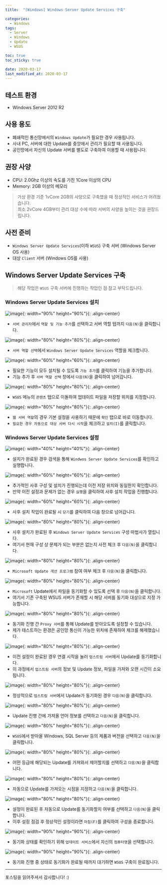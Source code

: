 ```yaml
---
title:  "[Windows] Windows Server Update Services 구축" 

categories:
  - Windows
tags:
  - Server
  - Windows
  - Update
  - WSUS

toc: true
toc_sticky: true

date: 2020-03-17
last_modified_at: 2020-03-17
---
```


## 테스트 환경
- Windows Server 2012 R2
  
## 사용 용도
- 폐쇄적인 통신망에서의 `Windows Update`가 필요한 경우 사용됩니다.
- 사내 PC, 서버에 대한 Update를 중앙에서 관리가 필요할 때 사용됩니다.
- 공인망에서 자신의 Update 서버를 별도로 구축하여 이용할 때 사용됩니다.

## 권장 사양
- CPU: 2.0Ghz 이상의 속도를 가진 1Core 이상의 CPU
- Memory: 2GB 이상의 메모리

> 가상 환경 기준 1vCore 2GB의 사양으로 구축했을 때 정상적인 서비스가 어려웠습니다.  
> 최소 2vCore 4GB부터 관리 대상 수에 따라 서버의 사양을 높이는 것을 권장드립니다.

## 사전 준비
- `Windows Server Update Services`(이하 `WSUS`) 구축 서버 (Windows Server OS 사용)
- 대상 `Client` 서버 (Windows OS를 사용)

## Windows Server Update Services 구축
> 해당 작업은 `WSUS` 구축 서버에 진행하는 작업인 점 참고 부탁드립니다.

### Windows Server Update Services 설치

![image](https://blog.false.kr/assets/image/Post/Windows/Windows-Server-Update-Services-Set-up/1.png){: width="90%" height="90%"}{: .align-center}
- `서버 관리자`에서 `역할 및 기능 추가`를 선택하고 서버 역할 탭까지 `다음(N)`을 클릭합니다.

![image](https://blog.false.kr/assets/image/Post/Windows/Windows-Server-Update-Services-Set-up/2.png){: width="80%" height="80%"}{: .align-center}
- `서버 역할 선택`에서 `Windows Server Update Services` 역할을 체크합니다.

![image](https://blog.false.kr/assets/image/Post/Windows/Windows-Server-Update-Services-Set-up/3.png){: width="60%" height="60%"}{: .align-center}
- 필요한 기능이 모두 설치될 수 있도록 `기능 추가`를 클릭하여 기능을 추가합니다.
- 기능 추가 후 `서버 역할 선택` 창에서 `다음(N)`을 클릭하여 넘어갑니다.

![image](https://blog.false.kr/assets/image/Post/Windows/Windows-Server-Update-Services-Set-up/4.png){: width="80%" height="80%"}{: .align-center}
- `WSUS` 메뉴의 `콘텐츠` 탭으로 이돌하여 업데이트 파일을 저장할 위치를 지정합니다.

![image](https://blog.false.kr/assets/image/Post/Windows/Windows-Server-Update-Services-Set-up/5.png){: width="80%" height="80%"}{: .align-center}
- `웹 서버 역할`의 경우 기본 설정을 사용하기 때문에 `확인` 탭으로 바로 이동합니다.
- `필요한 경우 자동으로 대상 서버 다시 시작`을 체크하고 `설치(I)`를 클릭합니다.

### Windows Server Update Services 설정

![image](https://blog.false.kr/assets/image/Post/Windows/Windows-Server-Update-Services-Set-up/6.png){: width="40%" height="40%"}{: .align-center}
- 설치가 완료된 경우 검색을 통해 `Windwos Server Update Services`를 확인하고 실행합니다.

![image](https://blog.false.kr/assets/image/Post/Windows/Windows-Server-Update-Services-Set-up/7.png){: width="60%" height="60%"}{: .align-center}
- 추가적인 사후 구성 및 설치가 진행되는데 이전 저장 위치와 동일한지 확인합니다.
- 만약 이전 설정과 문제가 없는 경우 `실행`을 클릭하여 사후 설치 작업을 진행합니다.

![image](https://blog.false.kr/assets/image/Post/Windows/Windows-Server-Update-Services-Set-up/8.png){: width="60%" height="60%"}{: .align-center}
- 사후 설치 작업이 완료될 시 `닫기`를 클릭하여 다음 창으로 넘어갑니다.


![image](https://blog.false.kr/assets/image/Post/Windows/Windows-Server-Update-Services-Set-up/9.png){: width="80%" height="80%"}{: .align-center}
- 사후 설치가 완료된 후 `Windows Server Update Services` 구성 마법사가 열립니다.
- 여기서 현재 구성 상 문제가 되는 부분은 없는지 사전 체크 후 `다음(N)`을 클릭합니다.

![image](https://blog.false.kr/assets/image/Post/Windows/Windows-Server-Update-Services-Set-up/10.png){: width="80%" height="80%"}{: .align-center}
- `Microsoft Update 개선 프로그램` 참여 여부 체크 후 `다음(N)`을 클릭합니다.

![image](https://blog.false.kr/assets/image/Post/Windows/Windows-Server-Update-Services-Set-up/11.png){: width="80%" height="80%"}{: .align-center}
- `Microsoft` Update에서 파일을 동기화할 수 있도록 선택 후 `다음(N)`을 클릭합니다.
- 여기서 기존 구축된 WSUS 서버가 존재할 시 해당 서버를 동기화 대상으로 지정 가능합니다.

![image](https://blog.false.kr/assets/image/Post/Windows/Windows-Server-Update-Services-Set-up/12.png){: width="80%" height="80%"}{: .align-center}
- 동기화 진행 간 `Proxy 서버`를 통해 Update를 받아오도록 설정할 수 있습니다.
- 제가 테스트하는 환경은 공인망 통신이 가능한 위치에 존재하여 체크를 해제했습니다.

![image](https://blog.false.kr/assets/image/Post/Windows/Windows-Server-Update-Services-Set-up/13.png){: width="80%" height="80%"}{: .align-center}
- 이전 설정이 완료된 경우 연결 시작을 눌러 `업스트림 서버`에서 Update를 동기화합니다.
- 이 과정에서 `업스트림 서버`의 정보 및 Update 정보, 파일을 가져와 오랜 시간이 소요됩니다.

![image](https://blog.false.kr/assets/image/Post/Windows/Windows-Server-Update-Services-Set-up/14.png){: width="80%" height="80%"}{: .align-center}
- 정상적으로 `업스트림 서버`에서 Update가 동기화된 경우 `다음(N)`을 클릭합니다.

![image](https://blog.false.kr/assets/image/Post/Windows/Windows-Server-Update-Services-Set-up/15.png){: width="80%" height="80%"}{: .align-center}
- Update 진행 간에 가져올 언어 정보를 선택하고 `다음(N)`을 클릭합니다.

![image](https://blog.false.kr/assets/image/Post/Windows/Windows-Server-Update-Services-Set-up/16.png){: width="80%" height="80%"}{: .align-center}
- `WSUS`에서 받아올 Windows, SQL Server 등의 제품과 버전을 선택하고 `다음(N)`을 클릭합니다.

![image](https://blog.false.kr/assets/image/Post/Windows/Windows-Server-Update-Services-Set-up/17.png){: width="80%" height="80%"}{: .align-center}
- 어떤 등급에 해당되는 Update를 가져와서 제어할지를 선택하고 `다음(N)`을 클릭합니다.

![image](https://blog.false.kr/assets/image/Post/Windows/Windows-Server-Update-Services-Set-up/18.png){: width="80%" height="80%"}{: .align-center}
- 자동으로 Update를 가져오는 시점을 지정하고 `다음(N)`을 클릭합니다.

![image](https://blog.false.kr/assets/image/Post/Windows/Windows-Server-Update-Services-Set-up/19.png){: width="80%" height="80%"}{: .align-center}
- 설정이 완료된 후 자동으로 Update를 동기화할지 여부를 선택하고 `다음(N)`을 클릭합니다.
- 이후 설정 점검 후 정상적인 설정이라면 `마침(F)`를 클릭하여 구성을 종료합니다.

![image](https://blog.false.kr/assets/image/Post/Windows/Windows-Server-Update-Services-Set-up/20.png){: width="90%" height="90%"}{: .align-center}
- 동기화 상태를 확인하기 위해 `업데이트 서비스`에서 자신의 `컴퓨터명`을 선택합니다.

![image](https://blog.false.kr/assets/image/Post/Windows/Windows-Server-Update-Services-Set-up/21.png){: width="90%" height="90%"}{: .align-center}
- 동기화 진행 중 상태로 동기화가 완료될 때까지 대기하면 `WSUS` 구축이 완료됩니다.

---
포스팅을 읽어주셔서 감사합니다! :)

